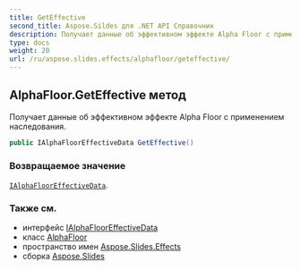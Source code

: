 ```yaml
---
title: GetEffective
second_title: Aspose.Sildes для .NET API Справочник
description: Получает данные об эффективном эффекте Alpha Floor с применением наследования.
type: docs
weight: 20
url: /ru/aspose.slides.effects/alphafloor/geteffective/
---
```


## AlphaFloor.GetEffective метод

Получает данные об эффективном эффекте Alpha Floor с применением наследования.

```csharp
public IAlphaFloorEffectiveData GetEffective()
```

### Возвращаемое значение

[`IAlphaFloorEffectiveData`](../../ialphaflooreffectivedata).

### Также см. 

* интерфейс [IAlphaFloorEffectiveData](../../ialphaflooreffectivedata)
* класс [AlphaFloor](../../alphafloor)
* пространство имен [Aspose.Slides.Effects](../../alphafloor)
* сборка [Aspose.Slides](../../../)

<!-- DO NOT EDIT: сгенерировано xmldocmd для Aspose.Slides.dll -->